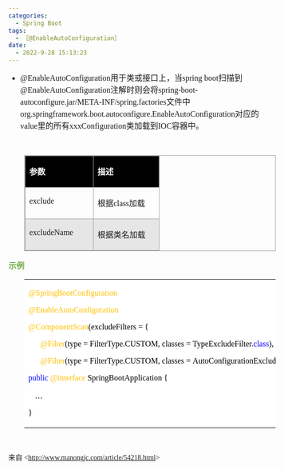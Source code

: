 ```yaml
---
categories:
  - Spring Boot
tags:
  - ［@EnableAutoConfiguration］
date:
  - 2022-9-28 15:13:23
---
```


<ul style="list-style-type:disc">
    <li><span style="font-size:12.0pt"><span
                style="font-family:&quot;Comic Sans MS&quot;">@EnableAutoConfiguration</span></span><span
            style="font-size:12.0pt"><span
                style="font-family:&quot;Microsoft YaHei UI&quot;">用于类或接口上，当</span></span><span
            style="font-size:12.0pt"><span style="font-family:&quot;Comic Sans MS&quot;">spring boot</span></span><span
            style="font-size:12.0pt"><span style="font-family:&quot;Microsoft YaHei UI&quot;">扫描到</span></span><span
            style="font-size:12.0pt"><span
                style="font-family:&quot;Comic Sans MS&quot;">@EnableAutoConfiguration</span></span><span
            style="font-size:12.0pt"><span style="font-family:&quot;Microsoft YaHei UI&quot;">注解时则会将</span></span><span
            style="font-size:12.0pt"><span
                style="font-family:&quot;Comic Sans MS&quot;">spring-boot-autoconfigure.jar/META-INF/spring.factories</span></span><span
            style="font-size:12.0pt"><span style="font-family:&quot;Microsoft YaHei UI&quot;">文件中</span></span><span
            style="font-size:12.0pt"><span
                style="font-family:&quot;Comic Sans MS&quot;">org.springframework.boot.autoconfigure.EnableAutoConfiguration</span></span><span
            style="font-size:12.0pt"><span style="font-family:&quot;Microsoft YaHei UI&quot;">对应的</span></span><span
            style="font-size:12.0pt"><span style="font-family:&quot;Comic Sans MS&quot;">value</span></span><span
            style="font-size:12.0pt"><span style="font-family:&quot;Microsoft YaHei UI&quot;">里的所有</span></span><span
            style="font-size:12.0pt"><span
                style="font-family:&quot;Comic Sans MS&quot;">xxxConfiguration</span></span><span
            style="font-size:12.0pt"><span style="font-family:&quot;Microsoft YaHei UI&quot;">类加载到</span></span><span
            style="font-size:12.0pt"><span style="font-family:&quot;Comic Sans MS&quot;">IOC</span></span><span
            style="font-size:12.0pt"><span style="font-family:&quot;Microsoft YaHei UI&quot;">容器中。</span></span></li>
</ul>
<p><span style="font-size:12.0pt"><span style="font-family:&quot;Microsoft YaHei UI&quot;">&nbsp;</span></span></p>
<table summary="" cellspacing="0"
    style="border-collapse:collapse; border-color:#a3a3a3; border-style:solid; border-width:1px; margin-left:32px"
    class=" cke_show_border">
    <tbody>
        <tr>
            <td
                style="background-color:black; border-bottom:1px solid #a3a3a3; border-left:1px solid #a3a3a3; border-right:1px solid #a3a3a3; border-top:1px solid #a3a3a3; vertical-align:top; width:1.2291in">
                <p><span style="font-size:12.0pt"><span style="font-family:&quot;Microsoft YaHei UI&quot;"><span
                                style="color:white"><strong>参数</strong></span></span></span></p>
            </td>
            <td
                style="background-color:black; border-bottom:1px solid #a3a3a3; border-left:1px solid #a3a3a3; border-right:1px solid #a3a3a3; border-top:1px solid #a3a3a3; vertical-align:top; width:1.1263in">
                <p><span style="font-size:12.0pt"><span style="font-family:&quot;Microsoft YaHei UI&quot;"><span
                                style="color:white"><strong>描述</strong></span></span></span></p>
            </td>
        </tr>
        <tr>
            <td
                style="border-bottom:1px solid #a3a3a3; border-left:1px solid #a3a3a3; border-right:1px solid #a3a3a3; border-top:1px solid #a3a3a3; vertical-align:top; width:1.2291in">
                <p><span style="font-size:12.0pt"><span
                            style="font-family:&quot;Comic Sans MS&quot;">exclude</span></span></p>
            </td>
            <td
                style="border-bottom:1px solid #a3a3a3; border-left:1px solid #a3a3a3; border-right:1px solid #a3a3a3; border-top:1px solid #a3a3a3; vertical-align:top; width:1.1958in">
                <p><span style="font-size:12.0pt"><span
                            style="font-family:&quot;Microsoft YaHei UI&quot;">根据</span><span
                            style="font-family:&quot;Comic Sans MS&quot;">class</span><span
                            style="font-family:&quot;Microsoft YaHei UI&quot;">加载</span></span></p>
            </td>
        </tr>
        <tr>
            <td
                style="background-color:#e7e6e6; border-bottom:1px solid #a3a3a3; border-left:1px solid #a3a3a3; border-right:1px solid #a3a3a3; border-top:1px solid #a3a3a3; vertical-align:top; width:1.2486in">
                <p><span style="font-size:12.0pt"><span
                            style="font-family:&quot;Comic Sans MS&quot;">excludeName</span></span></p>
            </td>
            <td
                style="background-color:#e7e6e6; border-bottom:1px solid #a3a3a3; border-left:1px solid #a3a3a3; border-right:1px solid #a3a3a3; border-top:1px solid #a3a3a3; vertical-align:top; width:1.1305in">
                <p><span style="font-size:12.0pt"><span
                            style="font-family:&quot;Microsoft YaHei UI&quot;">根据类名加载</span></span></p>
            </td>
        </tr>
    </tbody>
</table>
<p><span style="font-size:12.0pt"><span style="font-family:&quot;Microsoft YaHei UI&quot;"><span
                style="color:#70ad47"><strong>示例</strong></span></span></span></p>
<table summary="" cellspacing="0"
    style="border-collapse:collapse; border-color:#a3a3a3; border-style:solid; border-width:0px; margin-left:32px"
    class=" cke_show_border">
    <tbody>
        <tr>
            <td
                style="background-color:white; border-bottom:0px; border-left:0px; border-right:0px; border-top:0px; vertical-align:top; width:7.2805in">
                <p><span style="font-size:12.0pt"><span style="font-family:&quot;Comic Sans MS&quot;"><span
                                style="color:#ffc000">@SpringBootConfiguration</span></span></span></p>
                <p><span style="font-size:12.0pt"><span style="font-family:&quot;Comic Sans MS&quot;"><span
                                style="color:#ffc000">@EnableAutoConfiguration</span></span></span></p>
                <p><span style="font-size:12.0pt"><span style="font-family:&quot;Comic Sans MS&quot;"><span
                                style="color:#ffc000">@ComponentScan</span><span
                                style="color:black">(excludeFilters&nbsp;=&nbsp;{</span></span></span></p>
                <p><span style="font-size:12.0pt"><span
                            style="font-family:&quot;Comic Sans MS&quot;">&nbsp;&nbsp;&nbsp;&nbsp;&nbsp;&nbsp;<span
                                style="color:#ffc000">@Filter</span><span
                                style="color:black">(type&nbsp;=&nbsp;FilterType.CUSTOM,&nbsp;classes&nbsp;=&nbsp;TypeExcludeFilter.</span><span
                                style="color:blue">class</span><span style="color:black">),</span></span></span></p>
                <p><span style="font-size:12.0pt"><span
                            style="font-family:&quot;Comic Sans MS&quot;">&nbsp;&nbsp;&nbsp;&nbsp;&nbsp;&nbsp;<span
                                style="color:#ffc000">@Filter</span><span
                                style="color:black">(type&nbsp;=&nbsp;FilterType.CUSTOM,&nbsp;classes&nbsp;=&nbsp;AutoConfigurationExcludeFilter.</span><span
                                style="color:blue">class</span><span style="color:black">)&nbsp;})</span></span></span>
                </p>
                <p><span style="font-size:12.0pt"><span style="font-family:&quot;Comic Sans MS&quot;"><span
                                style="color:blue">public</span>&nbsp;<span style="color:#ffc000">@interface</span><span
                                style="color:black">&nbsp;SpringBootApplication&nbsp;{</span></span></span></p>
                <p><span style="font-size:12.0pt"><span style="color:black">&nbsp;&nbsp; <span
                                style="font-family:&quot;Comic Sans MS&quot;">…</span></span></span></p>
                <p><span style="font-size:12.0pt"><span style="font-family:&quot;Comic Sans MS&quot;"><span
                                style="color:black">}</span></span></span></p>
            </td>
        </tr>
    </tbody>
</table>
<p><span style="font-size:12.0pt"><span style="font-family:&quot;Microsoft YaHei UI&quot;"><span
                style="color:#70ad47">&nbsp;</span></span></span></p>
<p><span style="font-family:&quot;Microsoft YaHei UI&quot;">来自</span><span
        style="font-family:&quot;Comic Sans MS&quot;"> &lt;</span><a
        data-cke-saved-href="http://www.manongjc.com/article/54218.html"
        href="http://www.manongjc.com/article/54218.html"><span
            style="font-family:&quot;Comic Sans MS&quot;">http://www.manongjc.com/article/54218.html</span></a><span
        style="font-family:&quot;Comic Sans MS&quot;">&gt; </span>​​​​​​​</p>

